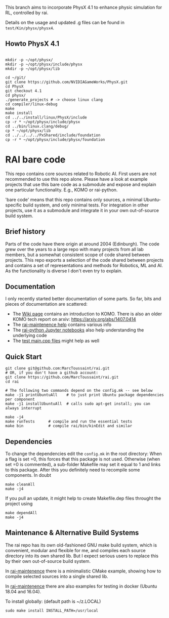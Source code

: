 This branch aims to incorporate PhysX 4.1 to enhance physic simulation for RL, controlled by rai.

Details on the usage and updated .g files can be found in `test/Kin/physx/physx4`.

## Howto PhysX 4.1

```

mkdir -p ~/opt/physx/
mkdir -p ~/opt/physx/include/physx
mkdir -p ~/opt/physx/lib

cd ~/git/
git clone https://github.com/NVIDIAGameWorks/PhysX.git
cd PhysX
git checkout 4.1
cd physx/
./generate_projects # -> choose linux clang
cd compiler/linux-debug
make
make install
cd ../../install/linux/PhysX/include
cp -r * ~/opt/physx/include/physx
cd ../bin/linux.clang/debug/
cp * ~/opt/physx/lib
cd ../../../../PxShared/include/foundation
cp -r * ~/opt/physx/include/physx/foundation
```

# RAI bare code

This repo contains core sources related to Robotic AI. First users are
not recommended to use this repo alone.  Please have a look at example
projects that use this bare code as a submodule and expose and explain
one particular functionality. E.g., KOMO or rai-python.

'bare code' means that this repo contains only sources, a minimal
Ubuntu-specific build system, and only minimal tests. For integration
in other projects, use it as a submodule and integrate it in your own
out-of-source build system.

## Brief history

Parts of the code have there origin at around 2004 (Edinburgh). The
code grew over the years to a large repo with many projects from all
lab members, but a somewhat consistent scope of code shared between
projects. This repo exports a selection of the code shared between
projects and contains a set of representations and methods for
Robotics, ML and AI. As the functionality is diverse I don't even try
to explain.

## Documentation

I only recently started better documentation of some parts. So far, bits and pieces of documentation are scattered:
* The [Wiki page](../../wiki) contains an introduction to KOMO. There is also an older KOMO tech report on arxiv: <https://arxiv.org/abs/1407.0414>
* The [rai-maintenence help](https://github.com/MarcToussaint/rai-maintenance/tree/master/help) contains various info
* The [rai-python Jupyter notebooks](https://github.com/MarcToussaint/rai-python/tree/master/docs) also help understanding the underlying code
* The [test main.cpp files](test/) might help as well

## Quick Start

```
git clone git@github.com:MarcToussaint/rai.git
# OR, if you don't have a github account:
git clone https://github.com/MarcToussaint/rai.git
cd rai

# The following two commands depend on the config.mk -- see below
make -j1 printUbuntuAll    # to just print Ubuntu package dependencies per component
make -j1 installUbuntuAll  # calls sudo apt-get install; you can always interrupt

make -j4
make runTests      # compile and run the essential tests
make bin           # compile rai/bin/kinEdit and similar
```

## Dependencies

To change the dependencies edit the `config.mk` in the root directory:
When a flag is set =0, this forces that this package is not
used. Otherwise (when set =0 is commented), a sub-folder Makefile may
set it equal to 1 and links to this package. After this you definitely
need to recompile some components. In doubt
```
make cleanAll
make -j4
```

If you pull an update, it might help to create Makefile.dep files
throught the project using
```
make dependAll
make -j4
```

## Maintenance & Alternative Build Systems

The rai repo has its own old-fashioned GNU make build system, which is convenient, modular and flexible for me, and compiles each source directory into its own shared lib. But I expect serious users to replace this by their own out-of-source build system.

In [rai-maintenence](https://github.com/MarcToussaint/rai-maintenance/tree/master/buildAlternatives) there is a minimalistic CMake example, showing how to compile selected sources into a single shared lib.

In [rai-maintenence](https://github.com/MarcToussaint/rai-maintenance/tree/master/docker) there are also examples for testing in docker (Ubuntu 18.04 and 16.04).

To install globally: (default path is ~/z.LOCAL)
```
sudo make install INSTALL_PATH=/usr/local
```
